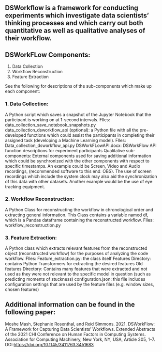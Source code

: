 ## DSWorkflow is a framework for conducting experiments which investigate data scientists’ thinking processes and which carry out both quantitative as well as qualitative analyses of their workflow.

## DSWorkFLow Components:
1. Data Collection
2. Workflow Reconstruction
3. Feature Extraction

See the following for descriptions of the sub-components which make up each component:

### 1. Data Collection:
A Python script which saves a snapshot of the Jupyter Notebook that the participant is working on at 1-second intervals. 
FIles: data_collection_save_notebook_snapshots.py
data_collection_dsworkflow_api (optional): a Python file with all the pre-developed functions which could assist the participants in completing their assigned task (developing a Machine Learning model).
FIles:
Data_collection_dsworkflow_api.py
DSWorkFLowAPI.docx: DSWorkFlow API function descriptions for experiment participants
Qualitative sub-components: External components used for saving additional information which could be synchronized with the other components with respect to specific timestamps. An example could be Screen, Video and Audio recordings, (recommended software to this end: OBS). The use of screen recordings which include the system clock may also aid the synchronization of this data with other datasets. Another example would be the use of eye tracking equipment.

### 2. Workflow Reconstruction:
A Python Class for reconstructing the workflow in chronological order and extracting general information. This Class contains a variable named df, which is a Pandas dataframe containing the reconstructed workflow.
FIles: workflow_reconstruction.py
	
### 3. Feature Extraction:
A Python class which extracts relevant features from the reconstructed object (reconstructed workflow) for the purposes of analyzing the code workflow.
FIles:
Feature_extraction.py: the class itself
Features Directory: contains Python Transformers for extracting the desired features
Old features Directory: Contains many features that were extracted and not used as they were not relevant to the specific model in question (such as predicting moments of stuckness)
configuration.json: this file includes configuration settings that are used by the feature files (e.g. window sizes, chosen features)

## Additional information can be found in the following paper:
Moshe Mash, Stephanie Rosenthal, and Reid Simmons. 2021. DSWorkFlow: A Framework for Capturing Data Scientists’ Workflows. Extended Abstracts of the 2021 CHI Conference on Human Factors in Computing Systems. Association for Computing Machinery, New York, NY, USA, Article 305, 1–7. DOI:https://doi.org/10.1145/3411763.3451683
 




